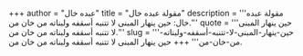 +++
author = "عبده خال"
title = "مقولة عبده خال"
description = '''مقولة عبده خال: حين ينهار المبنى لا تتنبه أسقفه ولبناته من خان من.'''
quote = '''حين ينهار المبنى لا تتنبه أسقفه ولبناته من خان من.'''
slug = '''حين-ينهار-المبنى-لا-تتنبه-أسقفه-ولبناته-من-خان-من'''
+++
حين ينهار المبنى لا تتنبه أسقفه ولبناته من خان من.
